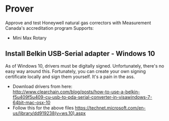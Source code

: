 # Prover
Approve and test Honeywell natural gas correctors with Measurement Canada's accreditation program
Supports:
* Mini Max Rotary

## Install Belkin USB-Serial adapter - Windows 10
As of Windows 10, drivers must be digitally signed. Unfortunately, there's no easy way around this.
Fortunately, you can create your own signing certificate locally and sign them yourself. It's a pain in the ass.

* Download drivers from here: http://www.clearchain.com/blog/posts/how-to-use-a-belkin-f5u409f5u409-cu-usb-to-pda-serial-converter-in-visawindows-7-64bit-mac-osx-10
* Follow this for the above files https://technet.microsoft.com/en-us/library/dd919238(v=ws.10).aspx
